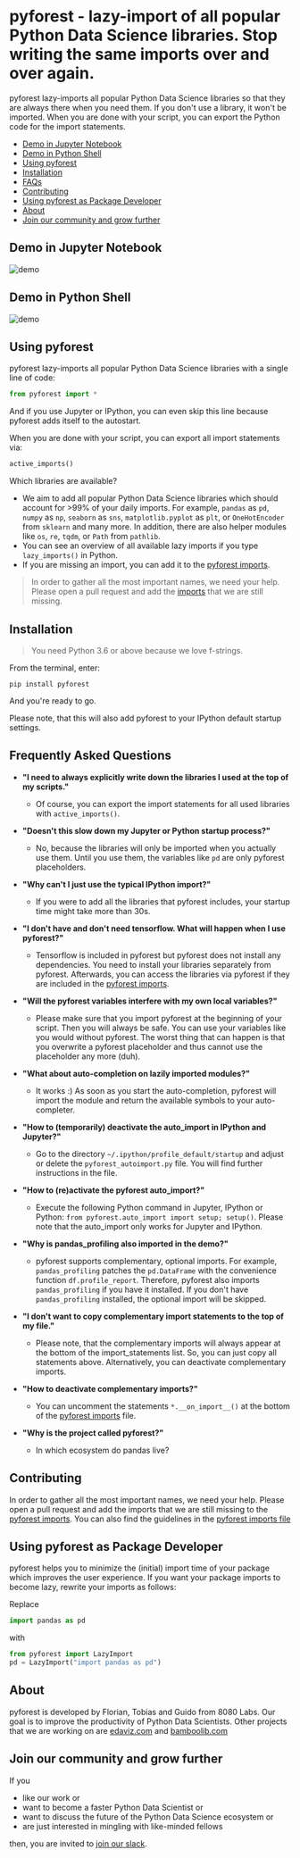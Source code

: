 # pyforest - lazy-import of all popular Python Data Science libraries. Stop writing the same imports over and over again.

pyforest lazy-imports all popular Python Data Science libraries so that they are always there when you need them. If you don't use a library, it won't be imported. When you are done with your script, you can export the Python code for the import statements.

- [Demo in Jupyter Notebook](#demo-in-jupyter-notebook)
- [Demo in Python Shell](#demo-in-python-shell)
- [Using pyforest](#using-pyforest)
- [Installation](#installation)
- [FAQs](#frequently-asked-questions)
- [Contributing](#contributing)
- [Using pyforest as Package Developer](#using-pyforest-as-package-developer)
- [About](#about)
- [Join our community and grow further](#join-our-community-and-grow-further)



## Demo in Jupyter Notebook
![demo](examples/assets/pyforest_demo_in_jupyter.gif)


## Demo in Python Shell
![demo](examples/assets/pyforest_demo_in_python_shell.png)


## Using pyforest
pyforest lazy-imports all popular Python Data Science libraries with a single line of code:

```python
from pyforest import *
```

And if you use Jupyter or IPython, you can even skip this line because pyforest adds itself to the autostart.

When you are done with your script, you can export all import statements via:

```python
active_imports()
```

Which libraries are available?
- We aim to add all popular Python Data Science libraries which should account for >99% of your daily imports. For example, `pandas` as `pd`, `numpy` as `np`, `seaborn` as `sns`, `matplotlib.pyplot` as `plt`, or `OneHotEncoder` from `sklearn` and many more. In addition, there are also helper modules like `os`, `re`, `tqdm`, or `Path` from `pathlib`.
- You can see an overview of all available lazy imports if you type `lazy_imports()` in Python.
- If you are missing an import, you can add it to the [pyforest imports](src/pyforest/_imports.py).

> In order to gather all the most important names, we need your help. Please open a pull request and add the [imports](src/pyforest/_imports.py) that we are still missing.


## Installation

> You need Python 3.6 or above because we love f-strings.

From the terminal, enter:

`pip install pyforest`

And you're ready to go.

Please note, that this will also add pyforest to your IPython default startup settings.


## Frequently Asked Questions

- __"I need to always explicitly write down the libraries I used at the top of my scripts."__
    - Of course, you can export the import statements for all used libraries with `active_imports()`.

- __"Doesn't this slow down my Jupyter or Python startup process?"__
    - No, because the libraries will only be imported when you actually use them. Until you use them, the variables like `pd` are only pyforest placeholders.

- __"Why can't I just use the typical IPython import?"__
    - If you were to add all the libraries that pyforest includes, your startup time might take more than 30s.

- __"I don't have and don't need tensorflow. What will happen when I use pyforest?"__
    - Tensorflow is included in pyforest but pyforest does not install any dependencies. You need to install your libraries separately from pyforest. Afterwards, you can access the libraries via pyforest if they are included in the [pyforest imports](src/pyforest/_imports.py).

- __"Will the pyforest variables interfere with my own local variables?"__
    - Please make sure that you import pyforest at the beginning of your script. Then you will always be safe. You can use your variables like you would without pyforest. The worst thing that can happen is that you overwrite a pyforest placeholder and thus cannot use the placeholder any more (duh).

- __"What about auto-completion on lazily imported modules?"__
    - It works :) As soon as you start the auto-completion, pyforest will import the module and return the available symbols to your auto-completer.

- __"How to (temporarily) deactivate the auto_import in IPython and Jupyter?"__
    - Go to the directory `~/.ipython/profile_default/startup` and adjust or delete the `pyforest_autoimport.py` file. You will find further instructions in the file.

- __"How to (re)activate the pyforest auto_import?"__
    - Execute the following Python command in Jupyter, IPython or Python: `from pyforest.auto_import import setup; setup()`. Please note that the auto_import only works for Jupyter and IPython.

- __"Why is pandas_profiling also imported in the demo?"__
    - pyforest supports complementary, optional imports. For example, `pandas_profiling` patches the `pd.DataFrame` with the convenience function `df.profile_report`. Therefore, pyforest also imports `pandas_profiling` if you have it installed. If you don't have `pandas_profiling` installed, the optional import will be skipped.

- __"I don't want to copy complementary import statements to the top of my file."__
    - Please note, that the complementary imports will always appear at the bottom of the import_statements list. So, you can just copy all statements above. Alternatively, you can deactivate complementary imports.

- __"How to deactivate complementary imports?"__
    - You can uncomment the statements `*.__on_import__()` at the bottom of the [pyforest imports](src/pyforest/_imports.py) file.

- __"Why is the project called pyforest?"__
    - In which ecosystem do pandas live?


## Contributing
In order to gather all the most important names, we need your help. Please open a pull request and add the imports that we are still missing to the [pyforest imports](src/pyforest/_imports.py). You can also find the guidelines in the [pyforest imports file](src/pyforest/_imports.py)


## Using pyforest as Package Developer
pyforest helps you to minimize the (initial) import time of your package which improves the user experience. If you want your package imports to become lazy, rewrite your imports as follows:

Replace

```python
import pandas as pd
```

with

```python
from pyforest import LazyImport
pd = LazyImport("import pandas as pd")
```


## About
pyforest is developed by Florian, Tobias and Guido from 8080 Labs. Our goal is to improve the productivity of Python Data Scientists. Other projects that we are working on are [edaviz.com](https://edaviz.com) and [bamboolib.com](https://bamboolib.com)


## Join our community and grow further
If you
- like our work or
- want to become a faster Python Data Scientist or
- want to discuss the future of the Python Data Science ecosystem or
- are just interested in mingling with like-minded fellows

then, you are invited to [join our slack](https://join.slack.com/t/fasterpyds/shared_invite/enQtNzExNDMxNzQ3NTU0LTNhMjI3MTM5ZGZlN2Y4NWIwOWUxZDg4ODE1MzkyNTc1NDhmNjg5ZGZhYmI1ZjBkNzgzMTI3MDcxNWMzZDA0NGQ).